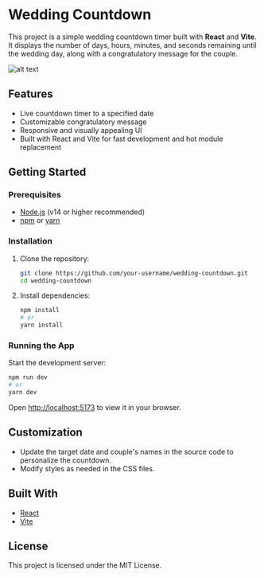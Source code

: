 # Wedding Countdown

This project is a simple wedding countdown timer built with **React** and **Vite**. It displays the number of days, hours, minutes, and seconds remaining until the wedding day, along with a congratulatory message for the couple.

![alt text](image.png)

## Features

- Live countdown timer to a specified date
- Customizable congratulatory message
- Responsive and visually appealing UI
- Built with React and Vite for fast development and hot module replacement

## Getting Started

### Prerequisites

- [Node.js](https://nodejs.org/) (v14 or higher recommended)
- [npm](https://www.npmjs.com/) or [yarn](https://yarnpkg.com/)

### Installation

1. Clone the repository:

    ```bash
    git clone https://github.com/your-username/wedding-countdown.git
    cd wedding-countdown
    ```

2. Install dependencies:

    ```bash
    npm install
    # or
    yarn install
    ```

### Running the App

Start the development server:

```bash
npm run dev
# or
yarn dev
```

Open [http://localhost:5173](http://localhost:5173) to view it in your browser.

## Customization

- Update the target date and couple's names in the source code to personalize the countdown.
- Modify styles as needed in the CSS files.

## Built With

- [React](https://react.dev/)
- [Vite](https://vitejs.dev/)

## License

This project is licensed under the MIT License.
